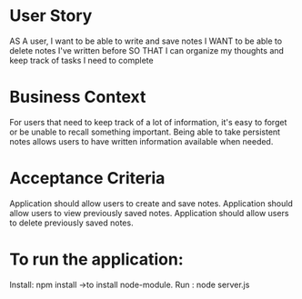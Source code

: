 # User Story
AS A user, I want to be able to write and save notes
I WANT to be able to delete notes I've written before
SO THAT I can organize my thoughts and keep track of tasks I need to complete

# Business Context
For users that need to keep track of a lot of information, it's easy to forget or be unable to recall something important. Being able to take persistent notes allows users to have written information available when needed.

# Acceptance Criteria
Application should allow users to create and save notes.
Application should allow users to view previously saved notes.
Application should allow users to delete previously saved notes.

# To run the application:
Install: npm install ->to install node-module.
Run : node server.js

